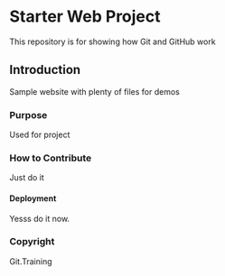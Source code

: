 # Starter Web Project

This repository is for showing how Git and GitHub work

## Introduction

Sample website with plenty of files for demos

### Purpose

Used for project

### How to Contribute

Just do it

#### Deployment

Yesss do it now.

### Copyright

Git.Training